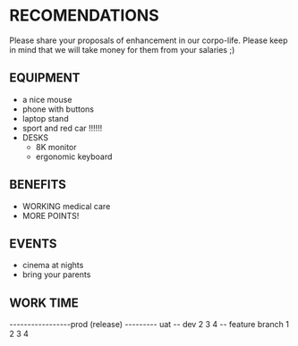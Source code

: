 # RECOMENDATIONS

Please share your proposals of enhancement in our corpo-life.
Please keep in mind that we will take money for them from your salaries ;)

## EQUIPMENT
- a nice mouse
- phone with buttons
- laptop stand
- sport and red car !!!!!!
- DESKS
  - 8K monitor
  - ergonomic keyboard 

## BENEFITS
- WORKING medical care
- MORE POINTS!

## EVENTS
- cinema at nights
- bring your parents

## WORK TIME



-----------------prod (release)
--------- uat 
-- dev 2 3 4
-- feature branch  1 2 3 4 
